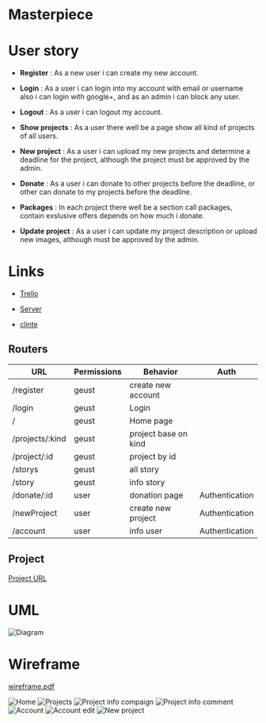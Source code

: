 # Masterpiece

# User story

- **Register** : As a new user i can create my new account.

- **Login** : As a user i can login into my account with email or username also i can login with google+, and as an admin i can block any user.

- **Logout** : As a user i can logout my account.

- **Show projects** : As a user there well be a page show all kind of projects of all users.

- **New project** : As a user i can upload my new projects and determine a deadline for the project, although the project must be approved by the admin.

- **Donate** : As a user i can donate to other projects before the deadline, or other can donate to my projects before the deadline.

- **Packages** : In each project there well be a section call packages, contain exslusive offers depends on how much i donate.

- **Update project** : As a user i can update my project description or upload new images, although must be approved by the admin.

# Links

- [Trello](https://trello.com/b/I4xUaGQ9/mp-project-abdullah)

- [Server](https://github.com/MP-Project-Abdullah/Server)

- [clinte](https://github.com/MP-Project-Abdullah/Client/blob/main/README.md)

## Routers

| URL             | Permissions | Behavior             | Auth           |
| --------------- | ----------- | -------------------- | -------------- |
| /register       | geust       | create new account   |                |
| /login          | geust       | Login                |                |
| /               | geust       | Home page            |                |
| /projects/:kind | geust       | project base on kind |                |
| /project/:id    | geust       | project by id        |                |
| /storys         | geust       | all story            |                |
| /story          | geust       | info story           |                |
| /donate/:id     | user        | donation page        | Authentication |
| /newProject     | user        | create new project   | Authentication |
| /account        | user        | info user            | Authentication |

## Project

[Project URL](www.abdullah.com)

# UML

![ Diagram ](https://user-images.githubusercontent.com/92247941/146675787-33823d2e-4c50-4bcc-a104-1d7f7665e44d.png)

# Wireframe

[wireframe.pdf](https://github.com/MP-Project-Abdullah/Client/files/7740657/wireframe.pdf)

![Home](https://user-images.githubusercontent.com/92247941/146673150-9826b816-360f-4764-82d7-35d29ee7da8d.png)
![Projects](https://user-images.githubusercontent.com/92247941/146673147-e47d7427-3854-424c-b760-2c14c6cf0369.png)
![Project info compaign](https://user-images.githubusercontent.com/92247941/146673144-0372ff6a-6162-4d17-b823-d6320233a550.png)
![Project info comment](https://user-images.githubusercontent.com/92247941/146673142-2d4e658c-936e-471b-9a0b-cd0971b8e40b.png)
![Account](https://user-images.githubusercontent.com/92247941/146673149-e0b6a253-36ba-4eec-950d-166efe08b28d.png)
![Account edit](https://user-images.githubusercontent.com/92247941/146673148-258cb6c6-6bbd-409c-9a66-515da97a2f95.png)
![New project](https://user-images.githubusercontent.com/92247941/146673151-178803f2-a05c-48ba-bc13-98fa66c7bf85.png)
